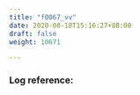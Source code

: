 ```yaml
---
title: "f0067_vv"
date: 2020-08-18T15:16:27+88:00
draft: false
weight: 10671

---
```


### Log reference: <no value>

```
